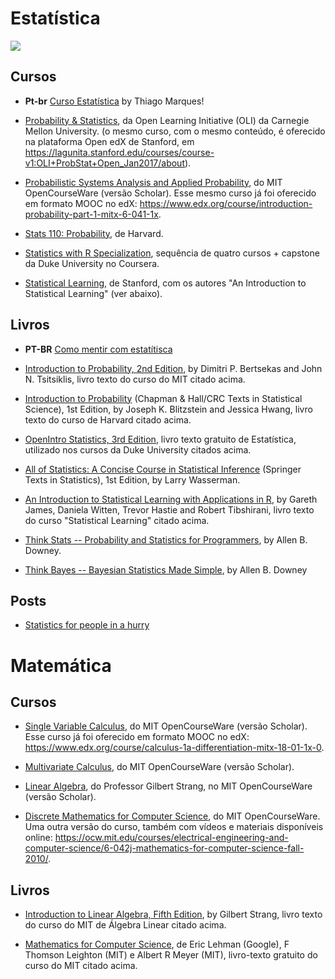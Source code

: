 # Estatística

![](https://media.giphy.com/media/AXorq76Tg3Vte/giphy.gif)

## Cursos

* **Pt-br** [Curso Estatística](https://www.youtube.com/playlist?list=PLjdDBZW3EmXedXYzH-whV58rML91kbwFC) by Thiago Marques!
* [Probability & Statistics](http://oli.cmu.edu/courses/all-oli-courses/statistics-course-details/), da Open Learning Initiative (OLI) da Carnegie Mellon University. (o mesmo curso, com o mesmo conteúdo, é oferecido na plataforma Open edX de Stanford, em https://lagunita.stanford.edu/courses/course-v1:OLI+ProbStat+Open_Jan2017/about).

* [Probabilistic Systems Analysis and Applied Probability](https://ocw.mit.edu/courses/electrical-engineering-and-computer-science/6-041sc-probabilistic-systems-analysis-and-applied-probability-fall-2013/), do MIT OpenCourseWare (versão Scholar). Esse mesmo curso já foi oferecido em formato MOOC no edX: https://www.edx.org/course/introduction-probability-part-1-mitx-6-041-1x.

* [Stats 110: Probability](https://projects.iq.harvard.edu/stat110/home), de Harvard.

* [Statistics with R Specialization](https://www.coursera.org/specializations/statistics), sequência de quatro cursos + capstone da Duke University no Coursera.

* [Statistical Learning](https://lagunita.stanford.edu/courses/HumanitiesSciences/StatLearning/Winter2016/about), de Stanford, com os autores "An Introduction to Statistical Learning" (ver abaixo).

## Livros

* **PT-BR** [Como mentir com estatítisca](https://www.amazon.com.br/Como-Mentir-Estat%C3%ADstica-Darrell-Huff/dp/858057952X)

* [Introduction to Probability, 2nd Edition](https://www.amazon.com/Introduction-Probability-2nd-Dimitri-Bertsekas/dp/188652923X), by Dimitri P. Bertsekas and John N. Tsitsiklis, livro texto do curso do MIT citado acima.

* [Introduction to Probability](https://www.amazon.com/Introduction-Probability-Chapman-Statistical-Science/dp/1466575573) (Chapman & Hall/CRC Texts in Statistical Science), 1st Edition, by Joseph K. Blitzstein  and Jessica Hwang, livro texto do curso de Harvard citado acima.

* [OpenIntro Statistics, 3rd Edition](https://www.openintro.org/stat/textbook.php), livro texto gratuito de Estatística, utilizado nos cursos da Duke University citados acima.

* [All of Statistics: A Concise Course in Statistical Inference](https://www.amazon.com/All-Statistics-Statistical-Inference-Springer/dp/0387402721) (Springer Texts in Statistics), 1st Edition, by Larry Wasserman.

* [An Introduction to Statistical Learning with Applications in R](http://www-bcf.usc.edu/~gareth/ISL/), by Gareth James, Daniela Witten, Trevor Hastie and Robert Tibshirani, livro texto do curso "Statistical Learning" citado acima.

* [Think Stats -- Probability and Statistics for Programmers](http://greenteapress.com/thinkstats/), by Allen B. Downey.

* [Think Bayes -- Bayesian Statistics Made Simple](http://greenteapress.com/wp/think-bayes/), by Allen B. Downey

## Posts

- [Statistics for people in a hurry](https://towardsdatascience.com/statistics-for-people-in-a-hurry-a9613c0ed0b)

# Matemática

## Cursos

* [Single Variable Calculus](https://ocw.mit.edu/courses/mathematics/18-01sc-single-variable-calculus-fall-2010/), do MIT OpenCourseWare (versão Scholar). Esse curso já foi oferecido em formato MOOC no edX: https://www.edx.org/course/calculus-1a-differentiation-mitx-18-01-1x-0.

* [Multivariate Calculus](https://ocw.mit.edu/courses/mathematics/18-02sc-multivariable-calculus-fall-2010/), do MIT OpenCourseWare (versão Scholar).

* [Linear Algebra](https://ocw.mit.edu/courses/mathematics/18-06sc-linear-algebra-fall-2011/), do Professor Gilbert Strang, no MIT OpenCourseWare (versão Scholar).

* [Discrete Mathematics for Computer Science](https://ocw.mit.edu/courses/electrical-engineering-and-computer-science/6-042j-mathematics-for-computer-science-spring-2015/), do MIT OpenCourseWare. Uma outra versão do curso, também com vídeos e materiais disponíveis online: https://ocw.mit.edu/courses/electrical-engineering-and-computer-science/6-042j-mathematics-for-computer-science-fall-2010/.

## Livros

* [Introduction to Linear Algebra, Fifth Edition](https://www.amazon.com/Introduction-Linear-Algebra-Gilbert-Strang/dp/0980232775), by Gilbert Strang, livro texto do curso do MIT de Álgebra Linear citado acima.

* [Mathematics for Computer Science](https://courses.csail.mit.edu/6.042/spring17/mcs.pdf), de Eric Lehman (Google), F Thomson Leighton (MIT) e Albert R Meyer (MIT), livro-texto gratuito do curso do MIT citado acima.
